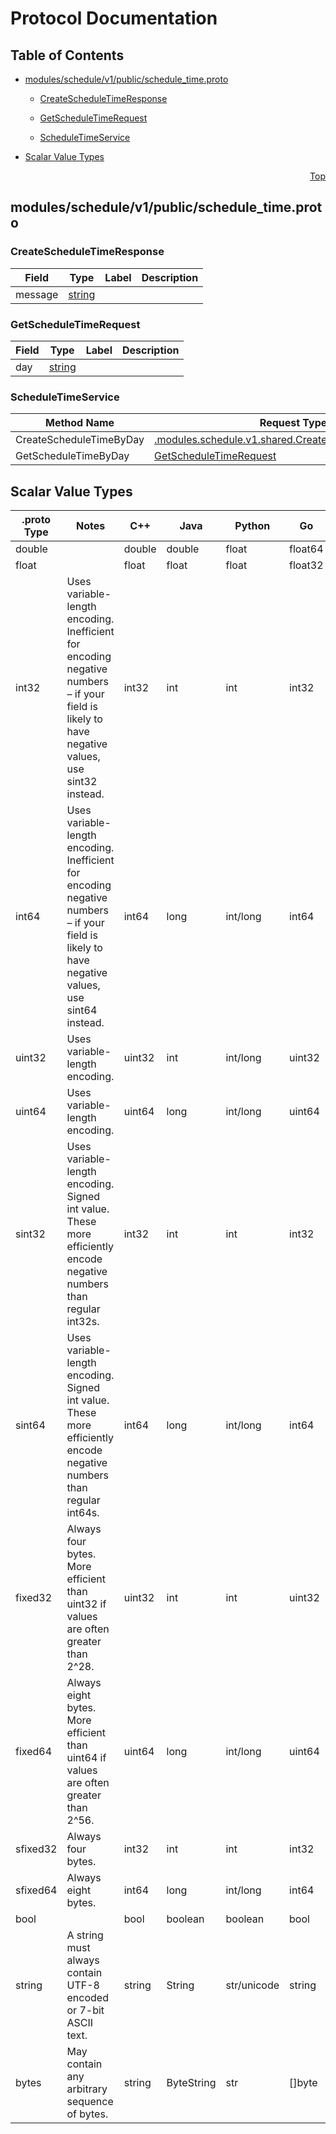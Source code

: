 # Protocol Documentation
<a name="top"></a>

## Table of Contents

- [modules/schedule/v1/public/schedule_time.proto](#modules_schedule_v1_public_schedule_time-proto)
    - [CreateScheduleTimeResponse](#modules-schedule-v1-public-CreateScheduleTimeResponse)
    - [GetScheduleTimeRequest](#modules-schedule-v1-public-GetScheduleTimeRequest)
  
    - [ScheduleTimeService](#modules-schedule-v1-public-ScheduleTimeService)
  
- [Scalar Value Types](#scalar-value-types)



<a name="modules_schedule_v1_public_schedule_time-proto"></a>
<p align="right"><a href="#top">Top</a></p>

## modules/schedule/v1/public/schedule_time.proto



<a name="modules-schedule-v1-public-CreateScheduleTimeResponse"></a>

### CreateScheduleTimeResponse



| Field | Type | Label | Description |
| ----- | ---- | ----- | ----------- |
| message | [string](#string) |  |  |






<a name="modules-schedule-v1-public-GetScheduleTimeRequest"></a>

### GetScheduleTimeRequest



| Field | Type | Label | Description |
| ----- | ---- | ----- | ----------- |
| day | [string](#string) |  |  |





 

 

 


<a name="modules-schedule-v1-public-ScheduleTimeService"></a>

### ScheduleTimeService


| Method Name | Request Type | Response Type | Description |
| ----------- | ------------ | ------------- | ------------|
| CreateScheduleTimeByDay | [.modules.schedule.v1.shared.CreateScheduleTimeRequest](#modules-schedule-v1-shared-CreateScheduleTimeRequest) | [CreateScheduleTimeResponse](#modules-schedule-v1-public-CreateScheduleTimeResponse) |  |
| GetScheduleTimeByDay | [GetScheduleTimeRequest](#modules-schedule-v1-public-GetScheduleTimeRequest) | [.modules.schedule.v1.shared.GetScheduleTimeResponse](#modules-schedule-v1-shared-GetScheduleTimeResponse) |  |

 



## Scalar Value Types

| .proto Type | Notes | C++ | Java | Python | Go | C# | PHP | Ruby |
| ----------- | ----- | --- | ---- | ------ | -- | -- | --- | ---- |
| <a name="double" /> double |  | double | double | float | float64 | double | float | Float |
| <a name="float" /> float |  | float | float | float | float32 | float | float | Float |
| <a name="int32" /> int32 | Uses variable-length encoding. Inefficient for encoding negative numbers – if your field is likely to have negative values, use sint32 instead. | int32 | int | int | int32 | int | integer | Bignum or Fixnum (as required) |
| <a name="int64" /> int64 | Uses variable-length encoding. Inefficient for encoding negative numbers – if your field is likely to have negative values, use sint64 instead. | int64 | long | int/long | int64 | long | integer/string | Bignum |
| <a name="uint32" /> uint32 | Uses variable-length encoding. | uint32 | int | int/long | uint32 | uint | integer | Bignum or Fixnum (as required) |
| <a name="uint64" /> uint64 | Uses variable-length encoding. | uint64 | long | int/long | uint64 | ulong | integer/string | Bignum or Fixnum (as required) |
| <a name="sint32" /> sint32 | Uses variable-length encoding. Signed int value. These more efficiently encode negative numbers than regular int32s. | int32 | int | int | int32 | int | integer | Bignum or Fixnum (as required) |
| <a name="sint64" /> sint64 | Uses variable-length encoding. Signed int value. These more efficiently encode negative numbers than regular int64s. | int64 | long | int/long | int64 | long | integer/string | Bignum |
| <a name="fixed32" /> fixed32 | Always four bytes. More efficient than uint32 if values are often greater than 2^28. | uint32 | int | int | uint32 | uint | integer | Bignum or Fixnum (as required) |
| <a name="fixed64" /> fixed64 | Always eight bytes. More efficient than uint64 if values are often greater than 2^56. | uint64 | long | int/long | uint64 | ulong | integer/string | Bignum |
| <a name="sfixed32" /> sfixed32 | Always four bytes. | int32 | int | int | int32 | int | integer | Bignum or Fixnum (as required) |
| <a name="sfixed64" /> sfixed64 | Always eight bytes. | int64 | long | int/long | int64 | long | integer/string | Bignum |
| <a name="bool" /> bool |  | bool | boolean | boolean | bool | bool | boolean | TrueClass/FalseClass |
| <a name="string" /> string | A string must always contain UTF-8 encoded or 7-bit ASCII text. | string | String | str/unicode | string | string | string | String (UTF-8) |
| <a name="bytes" /> bytes | May contain any arbitrary sequence of bytes. | string | ByteString | str | []byte | ByteString | string | String (ASCII-8BIT) |

